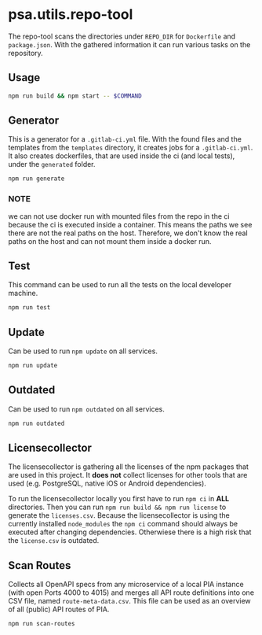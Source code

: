 # psa.utils.repo-tool

The repo-tool scans the directories under `REPO_DIR` for `Dockerfile` and `package.json`.
With the gathered information it can run various tasks on the repository.

## Usage

```bash
npm run build && npm start -- $COMMAND
```

## Generator

This is a generator for a `.gitlab-ci.yml` file.
With the found files and the templates from the `templates` directory, it creates jobs for a `.gitlab-ci.yml`.
It also creates dockerfiles, that are used inside the ci (and local tests), under the `generated` folder.

```bash
npm run generate
```

### NOTE

we can not use docker run with mounted files from the repo in the ci because the ci is executed inside a container.
This means the paths we see there are not the real paths on the host.
Therefore, we don't know the real paths on the host and can not mount them inside a docker run.

## Test

This command can be used to run all the tests on the local developer machine.

```bash
npm run test
```

## Update

Can be used to run `npm update` on all services.

```bash
npm run update
```

## Outdated

Can be used to run `npm outdated` on all services.

```bash
npm run outdated
```

## Licensecollector

The licensecollector is gathering all the licenses of the npm packages that are used in this project.
It **does not** collect licenses for other tools that are used (e.g. PostgreSQL, native iOS or Android dependencies).

To run the licensecollector locally you first have to run `npm ci` in **ALL** directories.
Then you can run `npm run build && npm run license` to generate the `licenses.csv`.
Because the licensecollector is using the currently installed `node_modules` the `npm ci` command should always be executed after changing dependencies.
Otherwiese there is a high risk that the `license.csv` is outdated.

## Scan Routes

Collects all OpenAPI specs from any microservice of a local PIA instance (with open Ports 4000 to 4015) and merges
all API route definitions into one CSV file, named `route-meta-data.csv`.
This file can be used as an overview of all (public) API routes of PIA.

```bash
npm run scan-routes
```
